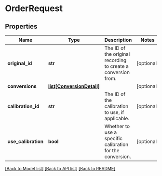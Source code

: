 # OrderRequest

## Properties
Name | Type | Description | Notes
------------ | ------------- | ------------- | -------------
**original_id** | **str** | The ID of the original recording to create a conversion from. | [optional] 
**conversions** | [**list[ConversionDetail]**](ConversionDetail.md) |  | [optional] 
**calibration_id** | **str** | The ID of the calibration to use, if applicable. | [optional] 
**use_calibration** | **bool** | Whether to use a specific calibration for the conversion. | [optional] 

[[Back to Model list]](../README.md#documentation-for-models) [[Back to API list]](../README.md#documentation-for-api-endpoints) [[Back to README]](../README.md)

